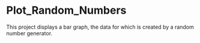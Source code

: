 # Plot_Random_Numbers

This project displays a bar graph, the data for which is created by a random number generator. 
